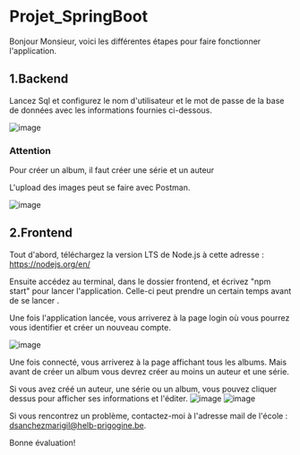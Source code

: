 # Projet_SpringBoot

Bonjour Monsieur, voici les différentes étapes pour faire fonctionner l'application.

<h2>1.Backend</h2>
Lancez Sql et configurez le nom d'utilisateur et le mot de passe de la base de données avec les informations fournies ci-dessous.

![image](https://user-images.githubusercontent.com/94550801/209986276-b90a367f-9135-434c-8186-4677bfb8c7f7.png)

<h3>Attention</h3>
<p>Pour créer un album, il faut créer une série et un auteur</p>
L'upload des images peut se faire avec Postman.

![image](https://user-images.githubusercontent.com/94550801/209995137-52b067a9-4b96-428b-b197-78c1d17933c7.png)


<h2>2.Frontend</h2>

Tout d'abord, téléchargez la version LTS de Node.js à cette adresse : https://nodejs.org/en/

Ensuite accédez au terminal, dans le dossier frontend, et écrivez "npm start" pour lancer l'application. Celle-ci peut prendre un certain temps avant de se lancer .

Une fois l'application lancée, vous arriverez à la page login où vous pourrez vous identifier et créer un nouveau compte.

![image](https://user-images.githubusercontent.com/94550801/209996359-47dfb3a2-5f6a-4831-9d54-80a1e7a2930f.png)

Une fois connecté, vous arriverez à la page affichant tous les albums. Mais avant de créer un album vous devrez créer au moins un auteur et une série.

Si vous avez créé un auteur, une série ou un album, vous pouvez cliquer dessus pour afficher ses informations et l'éditer.
![image](https://user-images.githubusercontent.com/94550801/209997195-dc9d6962-26b5-4fe2-a4a7-c3b9ea7fa477.png)
![image](https://user-images.githubusercontent.com/94550801/209997224-f99f6fd7-63de-4956-9e57-ef1da6cf5697.png)

Si vous rencontrez un problème, contactez-moi à l'adresse mail de l'école : dsanchezmarigil@helb-prigogine.be.

Bonne évaluation!
